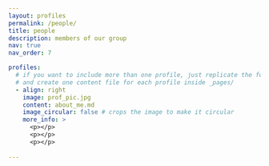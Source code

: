 ```yaml
---
layout: profiles
permalink: /people/
title: people
description: members of our group
nav: true
nav_order: 7

profiles:
  # if you want to include more than one profile, just replicate the following block
  # and create one content file for each profile inside _pages/
  - align: right
    image: prof_pic.jpg
    content: about_me.md
    image_circular: false # crops the image to make it circular
    more_info: >
      <p></p>
      <p></p>
      <p></p>
  
---
```

